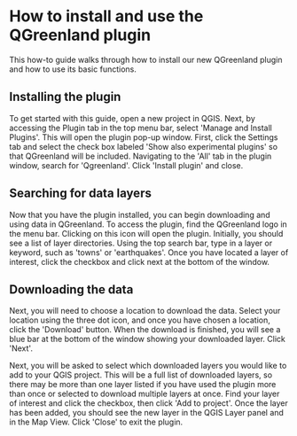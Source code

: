 # How to install and use the QGreenland plugin

This how-to guide walks through how to install our new QGreenland plugin and
how to use its basic functions.

## Installing the plugin

To get started with this guide, open a new project in QGIS. Next, by accessing the Plugin tab 
in the top menu bar, select 'Manage and Install Plugins'. This will open the plugin pop-up window. 
First, click the Settings tab and select the check box labeled 'Show also experimental plugins' so 
that QGreenland will be included. Navigating to the 'All' tab in the plugin window, search for
'Qgreenland'. Click 'Install plugin' and close. 

## Searching for data layers
Now that you have the plugin installed, you can begin downloading and using data in QGreenland.
To access the plugin, find the QGreenland logo in the menu bar. Clicking on this icon will
open the plugin. Initially, you should see a list of layer directories. Using the top search bar, 
type in a layer or keyword, such as 'towns' or 'earthquakes'. Once you have located a layer of 
interest, click the checkbox and click next at the bottom of the window. 

## Downloading the data
Next, you will need to choose a location to download the data. Select your location using the 
three dot icon, and once you have chosen a location, click the 'Download' button. When the download
is finished, you will see a blue bar at the bottom of the window showing your downloaded layer. 
Click 'Next'. 

Next, you will be asked to select which downloaded layers you would like to add to your QGIS 
project. This will be a full list of downloaded layers, so there may be more than one layer listed
if you have used the plugin more than once or selected to download multiple layers at once. Find your 
layer of interest and click the checkbox, then click 'Add to project'. Once the layer has been added,
you should see the new layer in the QGIS Layer panel and in the Map View. Click 'Close' to exit the plugin.
